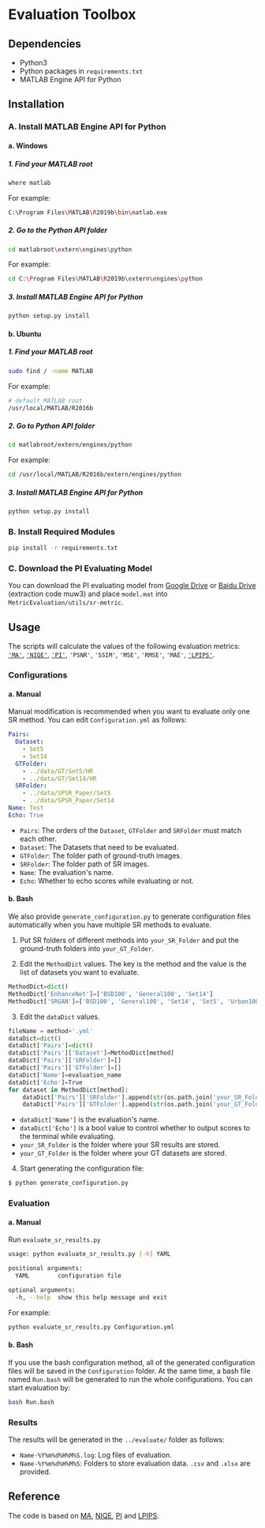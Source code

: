 # Evaluation Toolbox

## Dependencies

- Python3
- Python packages in `requirements.txt`
- MATLAB Engine API for Python

## Installation

### A. Install MATLAB Engine API for Python

#### a. Windows

##### 1. Find your MATLAB root

```bash
where matlab
```

For example:

```bash
C:\Program Files\MATLAB\R2019b\bin\matlab.exe
```

##### 2. Go to the Python API folder

```bash
cd matlabroot\extern\engines\python
```

For example:

```bash
cd C:\Program Files\MATLAB\R2019b\extern\engines\python
```

##### 3. Install MATLAB Engine API for Python

```bash
python setup.py install
```

#### b. Ubuntu

##### 1. Find your MATLAB root

```bash
sudo find / -name MATLAB
```

For example:

```bash
# default MATLAB root
/usr/local/MATLAB/R2016b
```

##### 2. Go to Python API folder

```bash
cd matlabroot/extern/engines/python
```

For example:

```bash
cd /usr/local/MATLAB/R2016b/extern/engines/python
```

##### 3. Install MATLAB Engine API for Python

```bash
python setup.py install
```

### B. Install Required Modules

```bash
pip install -r requirements.txt
```

### C. Download the PI Evaluating Model

You can download the PI evaluating model from [Google Drive](https://drive.google.com/open?id=1c4EbfI6X4KzCiyg1H7TA6rJY-HVgvS3q) or [Baidu Drive](https://pan.baidu.com/s/1CYBmT6uPJxK0bh8UgvDkng) (extraction code muw3) and place `model.mat` into `MetricEvaluation/utils/sr-metric`.

## Usage

The scripts will calculate the values of the following evaluation metrics: [`'MA'`](https://github.com/chaoma99/sr-metric), [`'NIQE'`](https://github.com/csjunxu/Bovik_NIQE_SPL2013), [`'PI'`](https://github.com/roimehrez/PIRM2018), `'PSNR'`, `'SSIM'`, `'MSE'`, `'RMSE'`, `'MAE'`, [`'LPIPS'`](https://github.com/richzhang/PerceptualSimilarity).

### Configurations

#### a. Manual

Manual modification is recommended when you want to evaluate only one SR method. You can edit `Configuration.yml` as follows:

```yaml
Pairs:
  Dataset:
    - Set5
    - Set14
  GTFolder: 
    - ../data/GT/Set5/HR
    - ../data/GT/Set14/HR
  SRFolder:
    - ../data/SPSR_Paper/Set5
    - ../data/SPSR_Paper/Set14
Name: Test
Echo: True
```

- `Pairs`: The orders of the `Dataset`, `GTFolder` and `SRFolder` must match each other.
- `Dataset`: The Datasets that need to be evaluated.
- `GTFolder`: The folder path of ground-truth images.
- `SRFolder`: The folder path of SR images.
- `Name`: The evaluation's name.
- `Echo`: Whether to echo scores while evaluating or not.

#### b. Bash

We also provide `generate_configuration.py` to generate configuration files automatically when you have multiple SR methods to evaluate.

1. Put SR folders of different methods into `your_SR_Folder` and put the ground-truth folders into `your_GT_Folder`. 

2. Edit the `MethodDict` values. The key is the method and the value is the list of datasets you want to evaluate.

```python
MethodDict=dict()
MethodDict['EnhanceNet']=['BSD100', 'General100', 'Set14']
MethodDict['SRGAN']=['BSD100', 'General100', 'Set14', 'Set5', 'Urban100']
```

3. Edit the `dataDict` values. 

```python
fileName = method+'.yml'
dataDict=dict()
dataDict['Pairs']=dict()
dataDict['Pairs']['Dataset']=MethodDict[method]
dataDict['Pairs']['SRFolder']=[]
dataDict['Pairs']['GTFolder']=[]
dataDict['Name']=evaluation_name
dataDict['Echo']=True
for dataset in MethodDict[method]:
    dataDict['Pairs']['SRFolder'].append(str(os.path.join('your_SR_Folder',method,dataset)))
    dataDict['Pairs']['GTFolder'].append(str(os.path.join('your_GT_Folder','GT',dataset,'HR')))
```

- `dataDict['Name']` is the evaluation's name.
- `dataDict['Echo']` is a bool value to control whether to output scores to the terminal while evaluating.
- `your_SR_Folder` is the folder where your SR results are stored.
- `your_GT_Folder` is the folder where your GT datasets are stored.

4. Start generating the configuration file:

```bash
$ python generate_configuration.py
```

### Evaluation

#### a. Manual

Run `evaluate_sr_results.py`

```bash
usage: python evaluate_sr_results.py [-h] YAML

positional arguments:
  YAML        configuration file

optional arguments:
  -h, --help  show this help message and exit
```

For example:

```bash
python evaluate_sr_results.py Configuration.yml
```

#### b. Bash

If you use the bash configuration method, all of the generated configuration files will be saved in the `Configuration` folder. At the same time, a bash file named  `Run.bash` will be generated to run the whole configurations. You can start evaluation by:

```bash
bash Run.bash
```

### Results

The results will be generated in the `../evaluate/` folder as follows:

- `Name-%Y%m%d%H%M%S.log`: Log files of evaluation.
- `Name-%Y%m%d%H%M%S`: Folders to store evaluation data. `.csv` and `.xlsx` are provided.

## Reference

The code is based on [MA](https://github.com/chaoma99/sr-metric), [NIQE](https://github.com/csjunxu/Bovik_NIQE_SPL2013), [PI](https://github.com/roimehrez/PIRM2018) and [LPIPS](https://github.com/richzhang/PerceptualSimilarity). 
